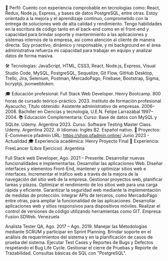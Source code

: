 🚀 Perfil:
Cuento con experiencia comprobable en tecnologías como: React, Redux, Node.js, Express, y bases de datos PostgreSQL, entre otras. Estoy orientado a la mejora y el aprendizaje continuo, comprometido con la entrega de soluciones web de alta calidad y rendimiento. Tengo habilidades en la escritura de código tanto en el back-end como en el front-end y capacidad para brindar soporte y mantenimiento a las aplicaciones y sistemas internos de la empresa, así como atención al cliente de manera directa. Soy proactivo, dinámico y responsable, y mi background en el área administrativa refuerza mi capacidad para trabajar en equipo y analizar datos de forma masiva.

🛠️ Tecnologías:
JavaScript, HTML, CSS3, React, Node.js, Express, Visual Studio Code, MySQL, PostgreSQL, Sequelize, Git Flow, GitHub Desktop, Trello, Jira, Selenium, Postman, MercadoPago, Firebase, Bootstrap, Sigma, bcryptjs, jsonwebtoken.

🎓 Educación profesional:
Full Stack Web Developer. Henry Bootcamp. 800 horas de cursado teórico-práctico. 2023.
Instituto de formación profesional Ayacucho, Título obtenido: Asistente administrativo de empresas. 2006–2008.
Bachiller en Ciencias y tecnología, U.E.N. Felipe Larrazábal 1997–2004.
📚 Educación Complementaria:
Curso: Base de datos con MySQL y SQLite. Udemy. Argentina 2023.
Curso: Software Testing Master Class. Udemy. Argentina 2022.
🌐 Idiomas:
Inglés B2.
Español nativo.
🚧 Proyectos:
E-Commerce pfadmin
URL: https://shop.pfadmin.online/
Junio 2023 - Actualidad
🎓 Experiencia académica:
Henry Proyecto Final
💼 Experiencia:
FreeLancer (Libre Ejercicio). Argentina

Full Stack web Developer, Ago. 2021 – Presente.
Desarrollar nuevas funcionalidades e implementarlas.
Desarrollar las aplicaciones Web.
Diseñar interfaces y elementos Front-End, mantener y optimizar sitios web e interfaces.
Incrementar el tráfico web a través de la mejora de la navegación del sitio web de la empresa.
Gestionar proyectos web, planificar tareas y plazos.
Optimizar el rendimiento de los sitios web para una carga rápida y eficiente.
Garantizar la seguridad web mediante la implementación de medidas de protección.
Integrar APIs de terceros, como MercadoPago entre otras, para ampliar la funcionalidad de las aplicaciones.
Desarrollar aplicaciones web y sitios responsivos para dispositivos móviles.
Realizar el control de versiones de código utilizando herramientas como GIT.
Empresa: Fusion SDWeb. Venezuela

Analista Tester QA, Ago. 2017 – Ago. 2019.
Manejar las Metodologías mediante SCRUM y participar en Sprint Planning.
Brindar soporte en el análisis de requerimientos del sistema y en la planificación de casos de prueba del sistema.
Ejecutar Test Cases y Reportes de Bugs y Defectos respetando el Bug Life Cycle.
Gestionar el cierre de Pruebas y Reporte de Trazabilidad.
Consultas básicas de SQL con "PostgreSQL".
